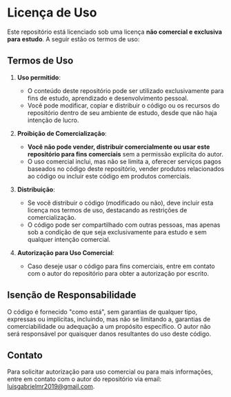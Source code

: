 # Licença de Uso

Este repositório está licenciado sob uma licença **não comercial e exclusiva para estudo**. A seguir estão os termos de uso:

## Termos de Uso

1. **Uso permitido**:
   - O conteúdo deste repositório pode ser utilizado exclusivamente para fins de estudo, aprendizado e desenvolvimento pessoal.
   - Você pode modificar, copiar e distribuir o código ou os recursos do repositório dentro de seu ambiente de estudo, desde que não haja intenção de lucro.

2. **Proibição de Comercialização**:
   - **Você não pode vender, distribuir comercialmente ou usar este repositório para fins comerciais** sem a permissão explícita do autor.
   - O uso comercial inclui, mas não se limita a, oferecer serviços pagos baseados no código deste repositório, vender produtos relacionados ao código ou incluir este código em produtos comerciais.

3. **Distribuição**:
   - Se você distribuir o código (modificado ou não), deve incluir esta licença nos termos de uso, destacando as restrições de comercialização.
   - O código pode ser compartilhado com outras pessoas, mas apenas sob a condição de que seja exclusivamente para estudo e sem qualquer intenção comercial.

4. **Autorização para Uso Comercial**:
   - Caso deseje usar o código para fins comerciais, entre em contato com o autor do repositório para obter a autorização por escrito.

## Isenção de Responsabilidade

O código é fornecido "como está", sem garantias de qualquer tipo, expressas ou implícitas, incluindo, mas não se limitando a, garantias de comerciabilidade ou adequação a um propósito específico. O autor não será responsável por quaisquer danos resultantes do uso deste código.

## Contato

Para solicitar autorização para uso comercial ou para mais informações, entre em contato com o autor do repositório via email: luisgabrielmr2019@gmail.com.
